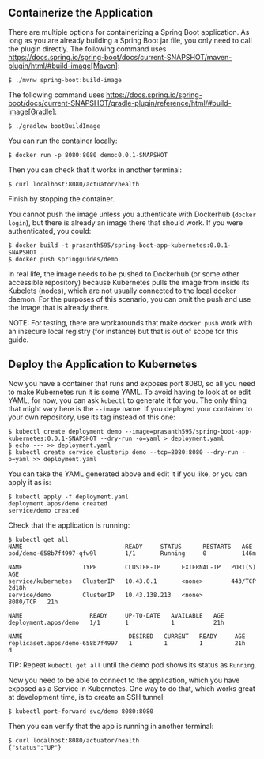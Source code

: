 ## Containerize the Application

There are multiple options for containerizing a Spring Boot application.
As long as you are already building a Spring Boot jar file, you only need to call the plugin directly.
The following command uses https://docs.spring.io/spring-boot/docs/current-SNAPSHOT/maven-plugin/html/#build-image[Maven]:

```
$ ./mvnw spring-boot:build-image
```

The following command uses https://docs.spring.io/spring-boot/docs/current-SNAPSHOT/gradle-plugin/reference/html/#build-image[Gradle]:

```
$ ./gradlew bootBuildImage
```

You can run the container locally:

```
$ docker run -p 8080:8080 demo:0.0.1-SNAPSHOT
```

Then you can check that it works in another terminal:

```
$ curl localhost:8080/actuator/health
```

Finish by stopping the container.

You cannot push the image unless you authenticate with Dockerhub (`docker login`), but there is already an image there that should work.
If you were authenticated, you could:

```
$ docker build -t prasanth595/spring-boot-app-kubernetes:0.0.1-SNAPSHOT .
$ docker push springguides/demo
```

In real life, the image needs to be pushed to Dockerhub (or some other accessible repository) because Kubernetes pulls the image from inside its Kubelets (nodes), which are not usually connected to the local docker daemon.
For the purposes of this scenario, you can omit the push and use the image that is already there.

NOTE: For testing, there are workarounds that make `docker push` work with an insecure local registry (for instance) but that is out of scope for this guide.

## Deploy the Application to Kubernetes

Now you have a container that runs and exposes port 8080, so all you need to make Kubernetes run it is some YAML.
To avoid having to look at or edit YAML, for now, you can ask `kubectl` to generate it for you.
The only thing that might vary here is the `--image` name.
If you deployed your container to your own repository, use its tag instead of this one:

```
$ kubectl create deployment demo --image=prasanth595/spring-boot-app-kubernetes:0.0.1-SNAPSHOT --dry-run -o=yaml > deployment.yaml
$ echo --- >> deployment.yaml
$ kubectl create service clusterip demo --tcp=8080:8080 --dry-run -o=yaml >> deployment.yaml
```

You can take the YAML generated above and edit it if you like, or you can apply it as is:

```
$ kubectl apply -f deployment.yaml
deployment.apps/demo created
service/demo created
```

Check that the application is running:

```
$ kubectl get all
NAME                             READY     STATUS      RESTARTS   AGE
pod/demo-658b7f4997-qfw9l        1/1       Running     0          146m

NAME                 TYPE        CLUSTER-IP      EXTERNAL-IP   PORT(S)    AGE
service/kubernetes   ClusterIP   10.43.0.1       <none>        443/TCP    2d18h
service/demo         ClusterIP   10.43.138.213   <none>        8080/TCP   21h

NAME                   READY     UP-TO-DATE   AVAILABLE   AGE
deployment.apps/demo   1/1       1            1           21h

NAME                              DESIRED   CURRENT   READY     AGE
replicaset.apps/demo-658b7f4997   1         1         1         21h
d
```

TIP: Repeat `kubectl get all` until the demo pod shows its status as `Running`.

Now you need to be able to connect to the application, which you have exposed as a Service in Kubernetes.
One way to do that, which works great at development time, is to create an SSH tunnel:

```
$ kubectl port-forward svc/demo 8080:8080
```

Then you can verify that the app is running in another terminal:

```
$ curl localhost:8080/actuator/health
{"status":"UP"}
```